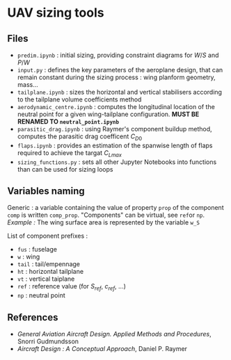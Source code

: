 # UAV sizing tools

## Files
- `predim.ipynb` : initial sizing, providing constraint diagrams for $W/S$ and $P/W$
- `input.py` : defines the key parameters of the aeroplane design, that can remain constant during the sizing process : wing planform geometry, mass...
- `tailplane.ipynb` : sizes the horizontal and vertical stabilisers according to the tailplane volume coefficients method
- `aerodynamic_centre.ipynb` : computes the longitudinal location of the neutral point for a given wing-tailplane configuration. **MUST BE RENAMED TO `neutral_point.ipynb`**
- `parasitic_drag.ipynb` : using Raymer's component buildup method, computes the parasitic drag coefficent $C_{D0}$
- `flaps.ipynb` : provides an estimation of the spanwise length of flaps required to achieve the targat $C_{Lmax}$
- `sizing_functions.py` : sets all other Jupyter Notebooks into functions than can be used for sizing loops

## Variables naming
Generic : a variable containing the value of property `prop` of the component `comp` is written `comp_prop`. "Components" can be virtual, see `ref`or `np`. 
_Example :_ The wing surface area is represented by the variable `w_S`

List of component prefixes :
- `fus` : fuselage
- `w` : wing
- `tail` : tail/empennage
- `ht` : horizontal tailplane
- `vt` : vertical taiplane
- `ref` : reference value (for $S_{ref}$, $c_{ref}$, ...)
- `np` : neutral point

## References

- _General Aviation Aircraft Design. Applied Methods and Procedures_, Snorri Gudmundsson
- _Aircraft Design : A Conceptual Approach_, Daniel P. Raymer


